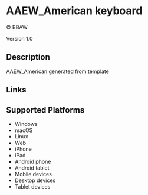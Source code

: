 AAEW_American keyboard
==============

© BBAW

Version 1.0

Description
-----------

AAEW_American generated from template

Links
-----

Supported Platforms
-------------------
 * Windows
 * macOS
 * Linux
 * Web
 * iPhone
 * iPad
 * Android phone
 * Android tablet
 * Mobile devices
 * Desktop devices
 * Tablet devices


